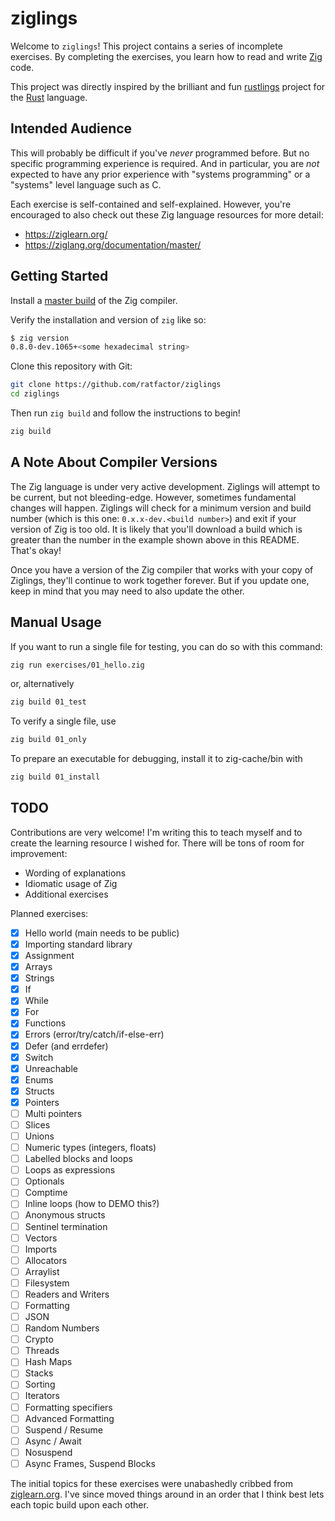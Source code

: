 # ziglings

Welcome to `ziglings`! This project contains a series of incomplete exercises.
By completing the exercises, you learn how to read and write
[Zig](https://ziglang.org/)
code.

This project was directly inspired by the brilliant and fun
[rustlings](https://github.com/rust-lang/rustlings)
project for the [Rust](https://www.rust-lang.org/) language.

## Intended Audience

This will probably be difficult if you've _never_ programmed before.
But no specific programming experience is required. And in particular,
you are _not_ expected to have any prior experience with "systems programming"
or a "systems" level language such as C.

Each exercise is self-contained and self-explained. However, you're encouraged
to also check out these Zig language resources for more detail:

* https://ziglearn.org/
* https://ziglang.org/documentation/master/

## Getting Started

Install a [master build](https://ziglang.org/download/) of the Zig compiler.

Verify the installation and version of `zig` like so:

```bash
$ zig version
0.8.0-dev.1065+<some hexadecimal string>
```

Clone this repository with Git:

```bash
git clone https://github.com/ratfactor/ziglings
cd ziglings
```

Then run `zig build` and follow the instructions to begin!

```bash
zig build
```

## A Note About Compiler Versions

The Zig language is under very active development. Ziglings will attempt to
be current, but not bleeding-edge. However, sometimes fundamental changes
will happen. Ziglings will check for a minimum version and build number
(which is this one: `0.x.x-dev.<build number>`) and exit if your version of
Zig is too old. It is likely that you'll download a build which is greater
than the number in the example shown above in this README.  That's okay!

Once you have a version of the Zig compiler that works with your copy of
Ziglings, they'll continue to work together forever. But if you update one,
keep in mind that you may need to also update the other.

## Manual Usage

If you want to run a single file for testing, you can do so with this command:

```bash
zig run exercises/01_hello.zig
```
or, alternatively
```bash
zig build 01_test
```

To verify a single file, use

```bash
zig build 01_only
```

To prepare an executable for debugging, install it to zig-cache/bin with

```bash
zig build 01_install
```

## TODO

Contributions are very welcome! I'm writing this to teach myself and to create
the learning resource I wished for. There will be tons of room for improvement:

* Wording of explanations
* Idiomatic usage of Zig
* Additional exercises

Planned exercises:

* [x] Hello world (main needs to be public)
* [x] Importing standard library
* [x] Assignment
* [x] Arrays
* [x] Strings
* [x] If
* [x] While
* [x] For
* [x] Functions
* [x] Errors (error/try/catch/if-else-err)
* [x] Defer (and errdefer)
* [x] Switch
* [x] Unreachable
* [x] Enums
* [x] Structs
* [x] Pointers
* [ ] Multi pointers
* [ ] Slices
* [ ] Unions
* [ ] Numeric types (integers, floats)
* [ ] Labelled blocks and loops
* [ ] Loops as expressions
* [ ] Optionals
* [ ] Comptime
* [ ] Inline loops (how to DEMO this?)
* [ ] Anonymous structs
* [ ] Sentinel termination
* [ ] Vectors
* [ ] Imports
* [ ] Allocators
* [ ] Arraylist
* [ ] Filesystem
* [ ] Readers and Writers
* [ ] Formatting
* [ ] JSON
* [ ] Random Numbers
* [ ] Crypto
* [ ] Threads
* [ ] Hash Maps
* [ ] Stacks
* [ ] Sorting
* [ ] Iterators
* [ ] Formatting specifiers
* [ ] Advanced Formatting
* [ ] Suspend / Resume
* [ ] Async / Await
* [ ] Nosuspend
* [ ] Async Frames, Suspend Blocks

The initial topics for these exercises were unabashedly cribbed from
[ziglearn.org](https://ziglearn.org/). I've since moved things around
in an order that I think best lets each topic build upon each other.

